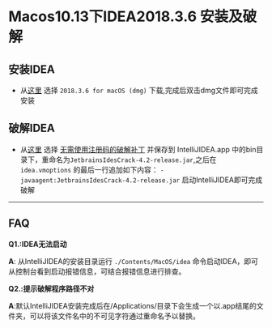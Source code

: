 # Macos10.13下IDEA2018.3.6 安装及破解

## 安装IDEA

* 从[这里](https://www.jetbrains.com/idea/download/previous.html) 选择 `2018.3.6 for macOS (dmg)`
下载,完成后双击dmg文件即可完成安装

## 破解IDEA

* 从[这里](http://idea.lanyus.com/) 选择 [无需使用注册码的破解补丁](http://idea.lanyus.com/jar/JetbrainsIdesCrack-4.2-release-sha1-3323d5d0b82e716609808090d3dc7cb3198b8c4b.jar)
并保存到 IntelliJIDEA.app 中的bin目录下，重命名为`JetbrainsIdesCrack-4.2-release.jar`,之后在 `idea.vmoptions` 的最后一行追加如下内容：
``-javaagent:JetbrainsIdesCrack-4.2-release.jar`` 启动IntelliJIDEA即可完成破解 

***

## FAQ

**Q1.:IDEA无法启动**

  **A**: 从IntelliJIDEA的安装目录运行 `./Contents/MacOS/idea` 命令启动IDEA，即可从控制台看到启动报错信息，可结合报错信息进行排查。

**Q2.:提示破解程序路径不对**

  **A**:默认IntelliJIDEA安装完成后在/Applications/目录下会生成一个以.app结尾的文件夹，可以将该文件名中的不可见字符通过重命名予以替换。
	